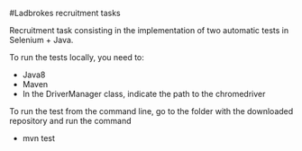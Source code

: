 #Ladbrokes recruitment tasks

Recruitment task consisting in the implementation of two automatic tests in Selenium + Java.


To run the tests locally, you need to:
- Java8
- Maven
- In the DriverManager class, indicate the path to the chromedriver

To run the test from the command line, go to the folder with the downloaded repository and run the command 
- mvn test
